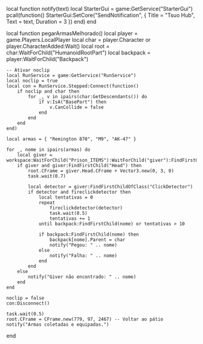 local function notify(text)
    local StarterGui = game:GetService("StarterGui")
    pcall(function()
        StarterGui:SetCore("SendNotification", {
            Title = "Tsuo Hub",
            Text = text,
            Duration = 3
        })
    end)
end

local function pegarArmasMelhorado()
    local player = game.Players.LocalPlayer
    local char = player.Character or player.CharacterAdded:Wait()
    local root = char:WaitForChild("HumanoidRootPart")
    local backpack = player:WaitForChild("Backpack")

    -- Ativar noclip
    local RunService = game:GetService("RunService")
    local noclip = true
    local con = RunService.Stepped:Connect(function()
        if noclip and char then
            for _, v in ipairs(char:GetDescendants()) do
                if v:IsA("BasePart") then
                    v.CanCollide = false
                end
            end
        end
    end)

    local armas = { "Remington 870", "M9", "AK-47" }

    for _, nome in ipairs(armas) do
        local giver = workspace:WaitForChild("Prison_ITEMS"):WaitForChild("giver"):FindFirstChild(nome)
        if giver and giver:FindFirstChild("Head") then
            root.CFrame = giver.Head.CFrame + Vector3.new(0, 3, 0)
            task.wait(0.7)

            local detector = giver:FindFirstChildOfClass("ClickDetector")
            if detector and fireclickdetector then
                local tentativas = 0
                repeat
                    fireclickdetector(detector)
                    task.wait(0.5)
                    tentativas += 1
                until backpack:FindFirstChild(nome) or tentativas > 10

                if backpack:FindFirstChild(nome) then
                    backpack[nome].Parent = char
                    notify("Pegou: " .. nome)
                else
                    notify("Falha: " .. nome)
                end
            end
        else
            notify("Giver não encontrado: " .. nome)
        end
    end

    noclip = false
    con:Disconnect()

    task.wait(0.5)
    root.CFrame = CFrame.new(779, 97, 2467) -- Voltar ao pátio
    notify("Armas coletadas e equipadas.")
end
